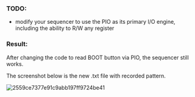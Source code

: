 ### TODO:

- modify your sequencer to use the PIO as its primary I/O engine, including the ability to R/W any register 

### Result:

After changing the code to read BOOT button via PIO, the sequencer still works.

The screenshot below is the new .txt file with recorded pattern.

![2559ce7377e91c9abb197ff9724be41](https://user-images.githubusercontent.com/114200453/202334467-ffea5c14-9142-4b95-be79-99eab5f33343.png)


